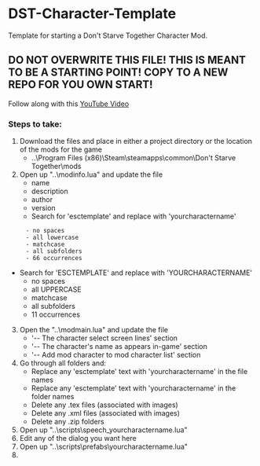 # DST-Character-Template
Template for starting a Don't Starve Together Character Mod. 

## **DO NOT OVERWRITE THIS FILE! THIS IS MEANT TO BE A STARTING POINT! COPY TO A NEW REPO FOR YOU OWN START!**

Follow along with this [YouTube Video](https://www.youtube.com/watch?v=1lu7rP-U1Zg&t=523s&ab_channel=BunkaHi)

### Steps to take:

1. Download the files and place in either a project directory or the location of the mods for the game
   - ..\Program Files (x86)\Steam\steamapps\common\Don't Starve Together\mods
2. Open up "..\modinfo.lua" and update the file
   - name
   - description
   - author
   - version
   - Search for 'esctemplate' and replace with 'yourcharactername'
```
     - no spaces
     - all lowercase
     - matchcase
     - all subfolders
     - 66 occurrences
```
   - Search for 'ESCTEMPLATE' and replace with 'YOURCHARACTERNAME'
     - no spaces
     - all UPPERCASE
     - matchcase
     - all subfolders
     - 11 occurrences
3. Open the "..\modmain.lua" and update the file
   - '-- The character select screen lines' section
   - '-- The character's name as appears in-game' section
   - '-- Add mod character to mod character list' section
11. Go through all folders and:
    - Replace any 'esctemplate' text with 'yourcharactername' in the file names
    - Replace any 'esctemplate' text with 'yourcharactername' in the folder names
    - Delete any .tex files (associated with images)
    - Delete any .xml files (associated with images)
    - Delete any .zip folders
12. Open up "..\scripts\speech_yourcharactername.lua"
13. Edit any of the dialog you want here
14. Open up "..\scripts\prefabs\yourcharactername.lua"
15. 
